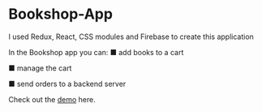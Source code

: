 # Bookshop-App

I used Redux, React, CSS modules and Firebase to create this application

In the Bookshop app you can: 
  ■ add books to a cart
  
  ■ manage the cart
  
  ■ send orders to a backend server

Check out the [demo](https://bookshop-db0b8.web.app/) here.
